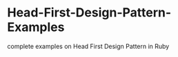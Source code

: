 Head-First-Design-Pattern-Examples
==================================

complete examples on Head First Design Pattern in Ruby 
